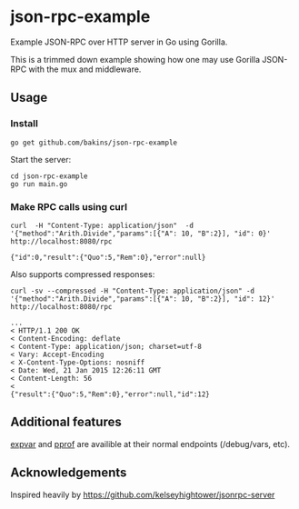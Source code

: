 # json-rpc-example
Example JSON-RPC over HTTP server in Go using Gorilla.

This is a trimmed down example showing how one may use Gorilla
JSON-RPC with the mux and middleware.

## Usage

### Install

```
go get github.com/bakins/json-rpc-example
```

Start the  server:

```
cd json-rpc-example
go run main.go
```

### Make RPC calls using curl

```
curl  -H "Content-Type: application/json"  -d '{"method":"Arith.Divide","params":[{"A": 10, "B":2}], "id": 0}' http://localhost:8080/rpc
```

```
{"id":0,"result":{"Quo":5,"Rem":0},"error":null}
```

Also supports compressed responses:

```
curl -sv --compressed -H "Content-Type: application/json" -d '{"method":"Arith.Divide","params":[{"A": 10, "B":2}], "id": 12}' http://localhost:8080/rpc
```

```
...
< HTTP/1.1 200 OK
< Content-Encoding: deflate
< Content-Type: application/json; charset=utf-8
< Vary: Accept-Encoding
< X-Content-Type-Options: nosniff
< Date: Wed, 21 Jan 2015 12:26:11 GMT
< Content-Length: 56
<
{"result":{"Quo":5,"Rem":0},"error":null,"id":12}
```

## Additional features

[expvar](http://golang.org/pkg/expvar) and
[pprof](http://golang.org/pkg/net/http/pprof/) are availible at their
normal endpoints (/debug/vars, etc).


## Acknowledgements

Inspired heavily by https://github.com/kelseyhightower/jsonrpc-server

